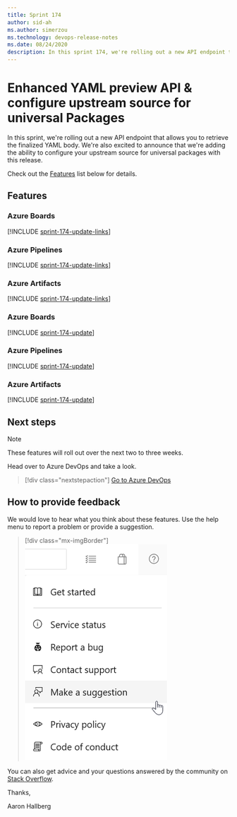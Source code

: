 ```yaml
---
title: Sprint 174
author: sid-ah
ms.author: simerzou
ms.technology: devops-release-notes
ms.date: 08/24/2020
description: In this sprint 174, we're rolling out a new API endpoint that allows you to retrieve the finalized YAML body. We're also excited to announce that we're adding the ability to configure your upstream source for universal packages with this release.
---
```


# Enhanced YAML preview API & configure upstream source for universal Packages

In this sprint, we're rolling out a new API endpoint that allows you to retrieve the finalized YAML body. We're also excited to announce that we're adding the ability to configure your upstream source for universal packages with this release.

Check out the [Features](#features) list below for details.

## Features

### Azure Boards

[!INCLUDE [sprint-174-update-links](includes/boards/sprint-174-update-links.md)]

### Azure Pipelines

[!INCLUDE [sprint-174-update-links](includes/pipelines/sprint-174-update-links.md)]

### Azure Artifacts

[!INCLUDE [sprint-174-update-links](includes/artifacts/sprint-174-update-links.md)]

### Azure Boards

[!INCLUDE [sprint-174-update](includes/boards/sprint-174-update.md)]

### Azure Pipelines

[!INCLUDE [sprint-174-update](includes/pipelines/sprint-174-update.md)]

### Azure Artifacts

[!INCLUDE [sprint-174-update](includes/artifacts/sprint-174-update.md)]

## Next steps

> [!NOTE]
> These features will roll out over the next two to three weeks.

Head over to Azure DevOps and take a look.

> [!div class="nextstepaction"]
> [Go to Azure DevOps](https://go.microsoft.com/fwlink/?LinkId=307137&campaign=o~msft~docs~product-vsts~release-notes)

## How to provide feedback

We would love to hear what you think about these features. Use the help menu to report a problem or provide a suggestion.

> [!div class="mx-imgBorder"]
> ![Make a suggestion](../media/make-a-suggestion.png)

You can also get advice and your questions answered by the community on [Stack Overflow](https://stackoverflow.com/questions/tagged/azure-devops).
  
Thanks,

Aaron Hallberg
